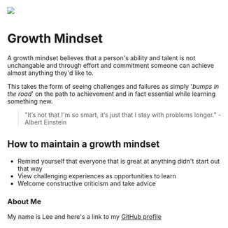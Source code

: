 ![](https://img.freepik.com/free-vector/cute-brain-cartoon-vector-icon-illustration-people-education-icon-concept-isolated-premium-vector_138676-9060.jpg)

# Growth Mindset

A growth mindset believes that a person's ability and talent is not unchangable and through effort and commitment someone can achieve almost anything they'd like to. 

This takes the form of seeing challenges and failures as simply '*bumps in the road*' on the path to achievement and in fact essential while learning something new. 

> "It’s not that I'm so smart, it’s just that I stay with problems longer." - Albert Einstein

## How to maintain a growth mindset

- Remind yourself that everyone that is great at anything didn't start out that way
- View challenging experiences as opportunities to learn
- Welcome constructive criticism and take advice 

### About Me

My name is Lee and here's a link to my [GitHub profile](https://github.com/crackerFactory64)
